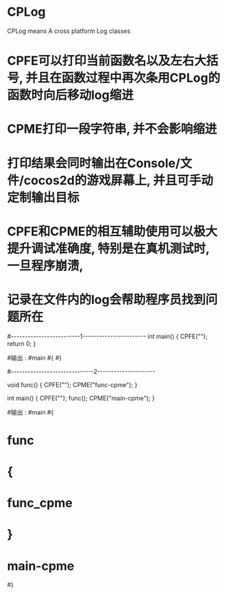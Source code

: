 # CPLog
CPLog means A cross platform Log classes

#  CPFE可以打印当前函数名以及左右大括号, 并且在函数过程中再次条用CPLog的函数时向后移动log缩进
#  CPME打印一段字符串, 并不会影响缩进
#  打印结果会同时输出在Console/文件/cocos2d的游戏屏幕上, 并且可手动定制输出目标

#  CPFE和CPME的相互辅助使用可以极大提升调试准确度, 特别是在真机测试时, 一旦程序崩溃, 
# 记录在文件内的log会帮助程序员找到问题所在


#-------------------------1-----------------------
int main()
{
    CPFE("");
    return 0;
}

#输出  :
#main
#{
#}

#------------------------------2---------------------

void func()
{
    CPFE("");
    CPME("func-cpme");
}


int main()
{
    CPFE("");
    func();
    CPME("main-cpme");
}

#输出  :
#main
#{
#    func
#    {
#        func_cpme
#    }
#    main-cpme
#}
